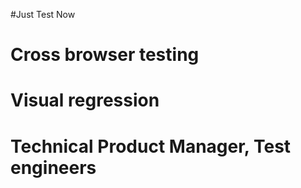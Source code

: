 #Just Test Now

# Cross browser testing
# Visual regression
# Technical Product Manager, Test engineers